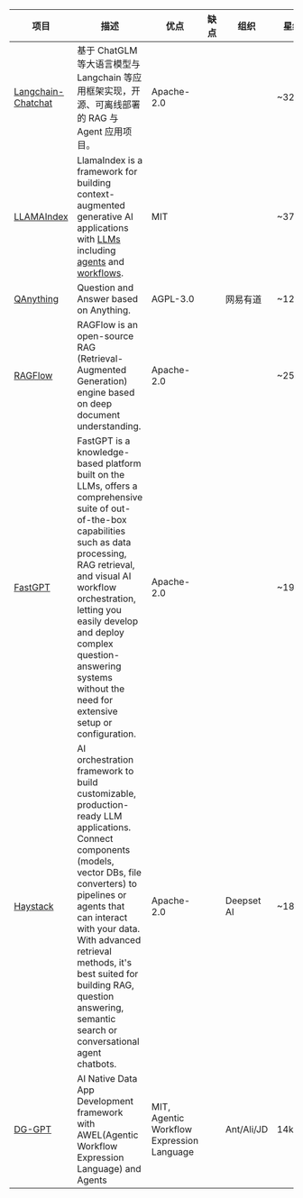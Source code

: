 | 项目 | 描述 | 优点 | 缺点 | 组织 | 星级 | 
|-------------------|------------------------------------------------------------------------------------------|----------------------------------------|--------------------------------|----------------------------|-------| 
| [Langchain-Chatchat](https://github.com/chatchat-space/Langchain-Chatchat) | 基于 ChatGLM 等大语言模型与 Langchain 等应用框架实现，开源、可离线部署的 RAG 与 Agent 应用项目。| Apache-2.0  | | | ~32.5k | 
| [LLAMAIndex](https://github.com/run-llama/llama_index) |LlamaIndex is a framework for building context-augmented generative AI applications with  [LLMs](https://en.wikipedia.org/wiki/Large_language_model)  including  [agents](https://docs.llamaindex.ai/en/stable/understanding/agent/basic_agent/)  and  [workflows](https://docs.llamaindex.ai/en/stable/understanding/workflows/). | MIT |  |  | ~37.4k | 
| [QAnything](https://github.com/netease-youdao/QAnything) | Question and Answer based on Anything. |AGPL-3.0  | | 网易有道 | ~12.1k | 
| [RAGFlow](https://github.com/infiniflow/ragflow) | RAGFlow is an open-source RAG (Retrieval-Augmented Generation) engine based on deep document understanding. | Apache-2.0  |  |  | ~25.5k | 
| [FastGPT](https://github.com/labring/FastGPT) |FastGPT is a knowledge-based platform built on the LLMs, offers a comprehensive suite of out-of-the-box capabilities such as data processing, RAG retrieval, and visual AI workflow orchestration, letting you easily develop and deploy complex question-answering systems without the need for extensive setup or configuration.| Apache-2.0  |  |  | ~19.1k | 
| [Haystack](https://github.com/deepset-ai/haystack) | AI orchestration framework to build customizable, production-ready LLM applications. Connect components (models, vector DBs, file converters) to pipelines or agents that can interact with your data. With advanced retrieval methods, it's best suited for building RAG, question answering, semantic search or conversational agent chatbots.| Apache-2.0  |  | Deepset AI | ~18.1k |
| [DG-GPT](https://github.com/eosphoros-ai/DB-GPT)| AI Native Data App Development framework with AWEL(Agentic Workflow Expression Language) and Agents | MIT, Agentic Workflow Expression Language | | Ant/Ali/JD | 14k | 


<!--stackedit_data:
eyJoaXN0b3J5IjpbLTgxMDU2NzMxMywxOTk0NDc1MjUzLC04NT
EzODcxMzYsLTE1NTQ4MDc1NzUsNDM1NjcyOTAsLTE1NDM5OTQ3
OCwxNjE2NzkzMzczXX0=
-->